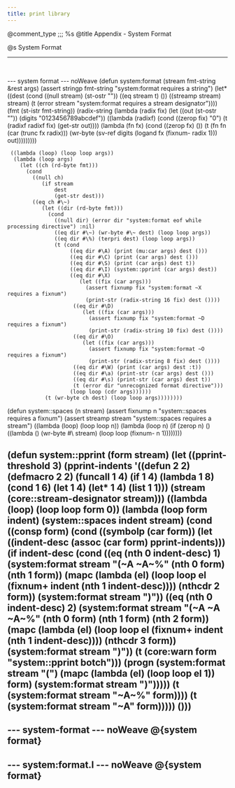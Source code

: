 ```yaml
---
title: print library
---
```


@comment_type ;;; %s
@title Appendix - System Format

@s System Format
<hr><br/>
<p></p>

--- system format --- noWeave
(defun system:format (stream fmt-string &rest args)
  (assert stringp fmt-string "system:format requires a string")
  (let*
     ((dest
        (cond
          ((null stream) (st-ostr ""))
          ((eq stream t) ())
          ((streamp stream) stream)
          (t (error stream "system:format requires a stream designator"))))
      (fmt (st-istr fmt-string))
      (radix-string (lambda (radix fix)
        (let ((out (st-ostr ""))
              (digits "0123456789abcdef"))
          ((lambda (radixf)
             (cond
               ((zerop fix) "0")
               (t (radixf radixf fix) (get-str out))))
           (lambda (fn fx)
             (cond
               ((zerop fx) ())
               (t (fn fn (car (trunc fx radix)))
                   (wr-byte (sv-ref digits (logand fx (fixnum- radix 1))) out)))))))))

     ((lambda (loop) (loop loop args))
      (lambda (loop args)
        (let ((ch (rd-byte fmt)))
          (cond
            ((null ch)
               (if stream
                   dest
                   (get-str dest)))
            ((eq ch #\~)
               (let ((dir (rd-byte fmt)))
                 (cond
                   ((null dir) (error dir "system:format eof while processing directive") :nil)
                   ((eq dir #\~) (wr-byte #\~ dest) (loop loop args))
                   ((eq dir #\%) (terpri dest) (loop loop args))
                   (t (cond
                        ((eq dir #\A) (print (mu:car args) dest ()))
                        ((eq dir #\C) (print (car args) dest ()))
                        ((eq dir #\S) (print (car args) dest t))
                        ((eq dir #\I) (system::pprint (car args) dest))
                        ((eq dir #\X)
                           (let ((fix (car args)))
                             (assert fixnump fix "system:format ~X requires a fixnum")
                             (print-str (radix-string 16 fix) dest ())))
                         ((eq dir #\D)
                            (let ((fix (car args)))
                              (assert fixnump fix "system:format ~D requires a fixnum")
                              (print-str (radix-string 10 fix) dest ())))
                         ((eq dir #\O)
                            (let ((fix (car args)))
                              (assert fixnump fix "system:format ~O requires a fixnum")
                              (print-str (radix-string 8 fix) dest ())))
                         ((eq dir #\W) (print (car args) dest :t))
                         ((eq dir #\a) (print-str (car args) dest ()))
                         ((eq dir #\s) (print-str (car args) dest t))
                         (t (error dir "unrecognized format directive")))
                        (loop loop (cdr args))))))
                (t (wr-byte ch dest) (loop loop args))))))))

(defun system::spaces (n stream)
  (assert fixnump n "system::spaces requires a fixnum")
  (assert streamp stream "system::spaces requires a stream")
  ((lambda (loop) (loop loop n))
   (lambda (loop n)
     (if (zerop n)
         ()
         ((lambda ()
            (wr-byte #\  stream)
            (loop loop (fixnum- n 1))))))))

(defun system::pprint (form stream)
  (let ((pprint-threshold 3)
        (pprint-indents
         '((defun    2 2)
           (defmacro 2 2)
           (funcall  1 4)
           (if       1 4)
           (lambda   1 8)
           (cond     1 6)
           (let      1 4)
           (let*     1 4)
           (list     1 1)))
        (stream (core::stream-designator stream)))
    ((lambda (loop) (loop loop form 0))
     (lambda (loop form indent)
       (system::spaces indent stream)
       (cond
         ((consp form)
          (cond
            ((symbolp (car form))
               (let ((indent-desc (assoc (car form) pprint-indents)))
                 (if indent-desc
                     (cond
                       ((eq (nth 0 indent-desc) 1) 
                          (system:format stream "(~A ~A~%" (nth 0 form) (nth 1 form))
                          (mapc (lambda (el) (loop loop el (fixnum+ indent (nth 1 indent-desc)))) (nthcdr 2 form))
                          (system:format stream ")"))
                       ((eq (nth 0 indent-desc) 2) 
                          (system:format stream "(~A ~A ~A~%" (nth 0 form) (nth 1 form) (nth 2 form))
                          (mapc (lambda (el) (loop loop el (fixnum+ indent (nth 1 indent-desc)))) (nthcdr 3 form))
                          (system:format stream ")"))
                       (t (core:warn form "system::pprint botch")))
                     (progn
                       (system:format stream "(")
                       (mapc (lambda (el) (loop loop el 1)) form)
                       (system:format stream ")")))))
             (t (system:format stream "~A~%" form))))
          (t (system:format stream "~A" form)))))
      ()))
---

--- system-format --- noWeave
@{system format}
---

--- system:format.l --- noWeave
@{system format}
---
